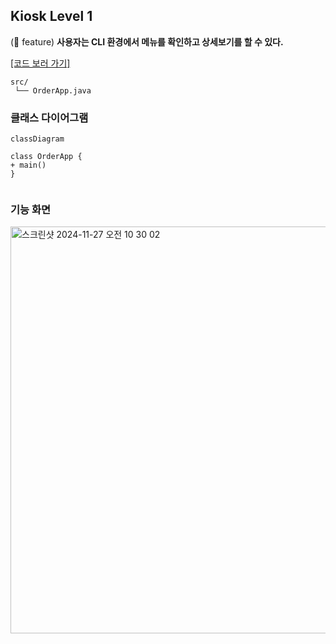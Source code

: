 ## Kiosk Level 1

(🎁 feature) **사용자는 CLI 환경에서 메뉴를 확인하고 상세보기를 할 수 있다.**

[[코드 보러 가기]](./src/main/java)

```
src/
 └── OrderApp.java
```

### 클래스 다이어그램

```mermaid
classDiagram

class OrderApp {
+ main()
}


```

### 기능 화면

<img width="651" alt="스크린샷 2024-11-27 오전 10 30 02" src="https://github.com/user-attachments/assets/9b7accf3-3ddd-49e9-8700-5d30c41c4f8b" />
